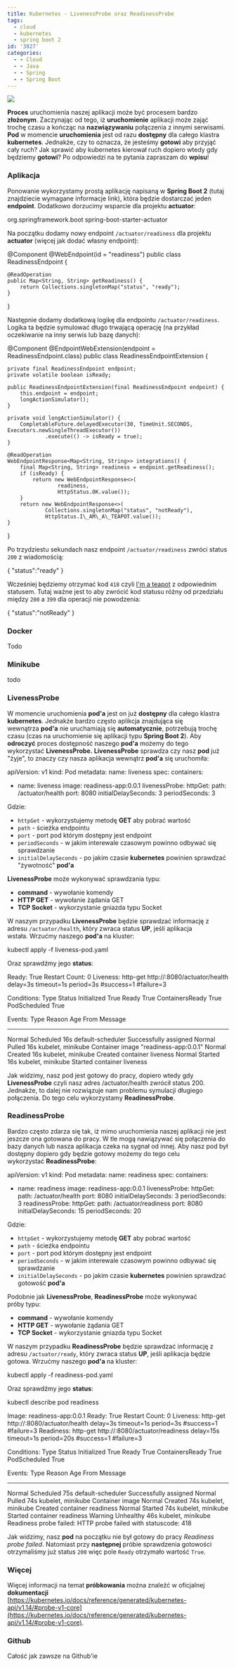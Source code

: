 ```yaml
---
title: Kubernetes - LivenessProbe oraz ReadinessProbe
tags:
  - cloud
  - kubernetes
  - spring boot 2
id: '3827'
categories:
  - - Cloud
  - - Java
  - - Spring
  - - Spring Boot
---
```


![](https://codecouple.pl/wp-content/uploads/2019/04/k8s-1024x221.png)

**Proces** uruchomienia naszej aplikacji może być procesem bardzo **złożonym**. Zaczynając od tego, iż **uruchomienie** aplikacji może zająć trochę czasu a kończąc na **nazwiązywaniu** połączenia z innymi serwisami. **Pod** w momencie **uruchomienia** jest od razu **dostępny** dla całego klastra **kubernetes**. Jednakże, czy to oznacza, że jesteśmy **gotowi** aby przyjąć cały ruch? Jak sprawić aby kubernetes kierował ruch dopiero wtedy gdy będziemy **gotowi**? Po odpowiedzi na te pytania zapraszam do **wpisu**!
<!-- more -->
### Aplikacja

Ponowanie wykorzystamy prostą aplikację napisaną w **Spring Boot 2** (tutaj znajdziecie wymagane informacje link), która będzie dostarczać jeden **endpoint**. Dodatkowo dorzucimy wsparcie dla projektu **actuator**:

<dependency>
    <groupId>org.springframework.boot</groupId>
    <artifactId>spring-boot-starter-actuator</artifactId>
</dependency>

Na początku dodamy nowy endpoint `/actuator/readiness` dla projektu **actuator** (więcej jak dodać własny endpoint):

@Component
@WebEndpoint(id = "readiness")
public class ReadinessEndpoint {

    @ReadOperation
    public Map<String, String> getReadiness() {
        return Collections.singletonMap("status", "ready");
    }

}

Następnie dodamy dodatkową logikę dla endpointu `/actuator/readiness`. Logika ta będzie symulować długo trwającą operację (na przykład oczekiwanie na inny serwis lub bazę danych):

@Component
@EndpointWebExtension(endpoint = ReadinessEndpoint.class)
public class ReadinessEndpointExtension {

    private final ReadinessEndpoint endpoint;
    private volatile boolean isReady;

    public ReadinessEndpointExtension(final ReadinessEndpoint endpoint) {
        this.endpoint = endpoint;
        longActionSimulator();
    }

    private void longActionSimulator() {
        CompletableFuture.delayedExecutor(30, TimeUnit.SECONDS, Executors.newSingleThreadExecutor())
                .execute(() -> isReady = true);
    }

    @ReadOperation
    WebEndpointResponse<Map<String, String>> integrations() {
        final Map<String, String> readiness = endpoint.getReadiness();
        if (isReady) {
            return new WebEndpointResponse<>(
                    readiness,
                    HttpStatus.OK.value());
        }
        return new WebEndpointResponse<>(
                Collections.singletonMap("status", "notReady"),
                HttpStatus.I\_AM\_A\_TEAPOT.value());
    }
}

Po trzydziestu sekundach nasz endpoint `/actuator/readiness` zwróci status `200` z wiadomością:

{
  "status":"ready"
}

Wcześniej będziemy otrzymać kod `418` czyli [I'm a teapot](https://developer.mozilla.org/en-US/docs/Web/HTTP/Status/418) z odpowiednim statusem. Tutaj ważne jest to aby zwrócić kod statusu różny od przedziału między `200` a `399` dla operacji nie powodzenia:

{
  "status":"notReady"
}

### Docker

Todo

### Minikube

todo

### LivenessProbe

W momencie uruchomienia **pod'a** jest on już **dostępny** dla całego klastra **kubernetes**. Jednakże bardzo często aplikcja znajdująca się wewnątrza **pod'a** nie uruchamiają się **automatycznie**, potrzebują trochę czasu (czas na uruchomienie się aplikacji typu **Spring Boot 2**). Aby **odroczyć** proces dostępność naszego **pod'a** możemy do tego wykorzystać **LivenessProbe.** **LivenessProbe** sprawdza czy nasz **pod** już "żyje", to znaczy czy nasza aplikacja wewnątrz **pod'a** się uruchomiła:

apiVersion: v1
kind: Pod
metadata:
  name: liveness
spec:
  containers:
  - name: liveness
    image: readiness-app:0.0.1
    livenessProbe:
      httpGet:
        path: /actuator/health
        port: 8080
      initialDelaySeconds: 3
      periodSeconds: 3

Gdzie:

*   `httpGet` - wykorzystujemy metodę **GET** aby pobrać wartość
*   `path` - ścieżka endpointu
*   `port` - port pod którym dostępny jest endpoint
*   `periodSeconds` - w jakim interewale czasowym powinno odbywać się sprawdzanie
*   `initialDelaySeconds` - po jakim czasie **kubernetes** powinien sprawdzać "żywotność" **pod'a**

**LivenessProbe** może wykonywać sprawdzania typu:

*   **command** - wywołanie komendy
*   **HTTP GET** - wywołanie żądania GET
*   **TCP Socket** - wykorzystanie gniazda typu Socket

W naszym przypadku **LivenessProbe** będzie sprawdzać informację z adresu `/actuator/health`, który zwraca status **UP**, jeśli aplikacja wstała. Wrzućmy naszego **pod'a** na kluster:

kubectl apply -f liveness-pod.yaml

Oraz sprawdźmy jego **status**:

Ready:          True
Restart Count:  0
Liveness:       http-get http://:8080/actuator/health delay=3s timeout=1s period=3s #success=1 #failure=3

Conditions:
  Type              Status
  Initialized       True
  Ready             True
  ContainersReady   True
  PodScheduled      True

Events:
  Type    Reason     Age   From               Message
  ----    ------     ----  ----               -------
  Normal  Scheduled  16s   default-scheduler  Successfully assigned 
  Normal  Pulled     16s   kubelet, minikube  Container image "readiness-app:0.0.1"
  Normal  Created    16s   kubelet, minikube  Created container liveness
  Normal  Started    16s   kubelet, minikube  Started container liveness

Jak widzimy, nasz pod jest gotowy do pracy, dopiero wtedy gdy **LivenessProbe** czyli nasz adres /actuator/health zwrócił status 200. Jednakże, to dalej nie rozwiązuje nam problemu symulacji długiego połączenia. Do tego celu wykorzystamy **ReadinessProbe**.

### ReadinessProbe

Bardzo często zdarza się tak, iż mimo uruchomienia naszej aplikacji nie jest jeszcze ona gotowana do pracy. W tle mogą nawiązywać się połączenia do bazy danych lub nasza aplikacja czeka na sygnał od innej. Aby nasz pod był dostępny dopiero gdy będzie gotowy możemy do tego celu wykorzystać **ReadinessProbe**:

apiVersion: v1
kind: Pod
metadata:
  name: readiness
spec:
  containers:
  - name: readiness
    image: readiness-app:0.0.1
    livenessProbe:
      httpGet:
        path: /actuator/health
        port: 8080
      initialDelaySeconds: 3
      periodSeconds: 3
    readinessProbe:
      httpGet:
        path: /actuator/readiness
        port: 8080
      initialDelaySeconds: 15
      periodSeconds: 20

Gdzie:

*   `httpGet` - wykorzystujemy metodę **GET** aby pobrać wartość
*   `path` - ścieżka endpointu
*   `port` - port pod którym dostępny jest endpoint
*   `periodSeconds` - w jakim interewale czasowym powinno odbywać się sprawdzanie
*   `initialDelaySeconds` - po jakim czasie **kubernetes** powinien sprawdzać gotowość **pod'a**

Podobnie jak **LivenessProbe**, **ReadinessProbe** może wykonywać próby typu:

*   **command** - wywołanie komendy
*   **HTTP GET** - wywołanie żądania GET
*   **TCP Socket** - wykorzystanie gniazda typu Socket

W naszym przypadku **ReadinessProbe** będzie sprawdzać informację z adresu `/actuator/ready`, który zwraca status **UP**, jeśli aplikacja będzie gotowa. Wrzućmy naszego **pod'a** na kluster:

kubectl apply -f readiness-pod.yaml

Oraz sprawdźmy jego **status**:

kubectl describe pod readiness

Image:          readiness-app:0.0.1
Ready:          True
Restart Count:  0
Liveness:       http-get http://:8080/actuator/health delay=3s timeout=1s period=3s #success=1 #failure=3
Readiness:      http-get http://:8080/actuator/readiness delay=15s timeout=1s period=20s #success=1 #failure=3

Conditions:
  Type              Status
  Initialized       True
  Ready             True
  ContainersReady   True
  PodScheduled      True

Events:
  Type     Reason     Age   From               Message
  ----     ------     ----  ----               -------
  Normal   Scheduled  75s   default-scheduler  Successfully assigned 
  Normal   Pulled     74s   kubelet, minikube  Container image
  Normal   Created    74s   kubelet, minikube  Created container readiness
  Normal   Started    74s   kubelet, minikube  Started container readiness
  Warning  Unhealthy  46s   kubelet, minikube  Readiness probe failed: HTTP probe failed with statuscode: 418

Jak widzimy, nasz **pod** na początku nie był gotowy do pracy _Readiness probe failed_. Natomiast przy **następnej** próbie sprawdzenia gotowości otrzymaliśmy już status `200` więc pole `Ready` otrzymało wartość `True`.

### Więcej

Więcej informacji na temat **próbkowania** można znaleźć w oficjalnej **dokumentacji** [https://kubernetes.io/docs/reference/generated/kubernetes-api/v1.14/#probe-v1-core](https://kubernetes.io/docs/reference/generated/kubernetes-api/v1.14/#probe-v1-core).

### Github

Całość jak zawsze na Github'ie